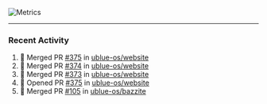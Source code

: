 ![Metrics](https://metrics.lecoq.io/KyleGospo?template=classic&base=header%2C%20activity%2C%20community%2C%20repositories%2C%20metadata&base.indepth=false&base.hireable=false&base.skip=false&config.timezone=America%2FLos_Angeles)

---
### Recent Activity
<!--START_SECTION:activity-->
1. 🎉 Merged PR [#375](https://github.com/ublue-os/website/pull/375) in [ublue-os/website](https://github.com/ublue-os/website)
2. 🎉 Merged PR [#374](https://github.com/ublue-os/website/pull/374) in [ublue-os/website](https://github.com/ublue-os/website)
3. 🎉 Merged PR [#373](https://github.com/ublue-os/website/pull/373) in [ublue-os/website](https://github.com/ublue-os/website)
4. 💪 Opened PR [#375](https://github.com/ublue-os/website/pull/375) in [ublue-os/website](https://github.com/ublue-os/website)
5. 🎉 Merged PR [#105](https://github.com/ublue-os/bazzite/pull/105) in [ublue-os/bazzite](https://github.com/ublue-os/bazzite)
<!--END_SECTION:activity-->
